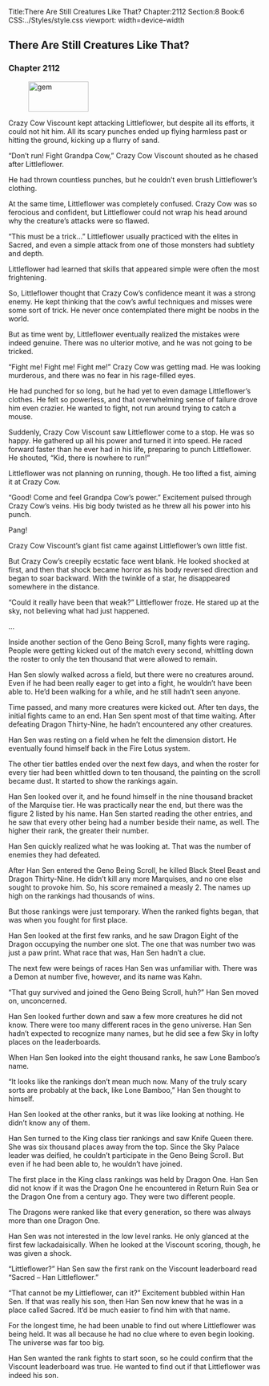 Title:There Are Still Creatures Like That? 
Chapter:2112 
Section:8 
Book:6 
CSS:../Styles/style.css 
viewport: width=device-width
  
## There Are Still Creatures Like That?
### Chapter 2112
  
<figure>
	<img src="../Images/gem.gif" alt="gem" id="gem" width="120" height="60" />
</figure>
  

  
Crazy Cow Viscount kept attacking Littleflower, but despite all its efforts, it could not hit him. All its scary punches ended up flying harmless past or hitting the ground, kicking up a flurry of sand.

“Don’t run! Fight Grandpa Cow,” Crazy Cow Viscount shouted as he chased after Littleflower.

He had thrown countless punches, but he couldn’t even brush Littleflower’s clothing.

At the same time, Littleflower was completely confused. Crazy Cow was so ferocious and confident, but Littleflower could not wrap his head around why the creature’s attacks were so flawed.

“This must be a trick…” Littleflower usually practiced with the elites in Sacred, and even a simple attack from one of those monsters had subtlety and depth.

Littleflower had learned that skills that appeared simple were often the most frightening.

So, Littleflower thought that Crazy Cow’s confidence meant it was a strong enemy. He kept thinking that the cow’s awful techniques and misses were some sort of trick. He never once contemplated there might be noobs in the world.

But as time went by, Littleflower eventually realized the mistakes were indeed genuine. There was no ulterior motive, and he was not going to be tricked.

“Fight me! Fight me! Fight me!” Crazy Cow was getting mad. He was looking murderous, and there was no fear in his rage-filled eyes.

He had punched for so long, but he had yet to even damage Littleflower’s clothes. He felt so powerless, and that overwhelming sense of failure drove him even crazier. He wanted to fight, not run around trying to catch a mouse.

Suddenly, Crazy Cow Viscount saw Littleflower come to a stop. He was so happy. He gathered up all his power and turned it into speed. He raced forward faster than he ever had in his life, preparing to punch Littleflower. He shouted, “Kid, there is nowhere to run!”

Littleflower was not planning on running, though. He too lifted a fist, aiming it at Crazy Cow.

“Good! Come and feel Grandpa Cow’s power.” Excitement pulsed through Crazy Cow’s veins. His big body twisted as he threw all his power into his punch.

Pang!

Crazy Cow Viscount’s giant fist came against Littleflower’s own little fist.

But Crazy Cow’s creepily ecstatic face went blank. He looked shocked at first, and then that shock became horror as his body reversed direction and began to soar backward. With the twinkle of a star, he disappeared somewhere in the distance.

“Could it really have been that weak?” Littleflower froze. He stared up at the sky, not believing what had just happened.

…

Inside another section of the Geno Being Scroll, many fights were raging. People were getting kicked out of the match every second, whittling down the roster to only the ten thousand that were allowed to remain.

Han Sen slowly walked across a field, but there were no creatures around. Even if he had been really eager to get into a fight, he wouldn’t have been able to. He’d been walking for a while, and he still hadn’t seen anyone.

Time passed, and many more creatures were kicked out. After ten days, the initial fights came to an end. Han Sen spent most of that time waiting. After defeating Dragon Thirty-Nine, he hadn’t encountered any other creatures.

Han Sen was resting on a field when he felt the dimension distort. He eventually found himself back in the Fire Lotus system.

The other tier battles ended over the next few days, and when the roster for every tier had been whittled down to ten thousand, the painting on the scroll became dust. It started to show the rankings again.

Han Sen looked over it, and he found himself in the nine thousand bracket of the Marquise tier. He was practically near the end, but there was the figure 2 listed by his name. Han Sen started reading the other entries, and he saw that every other being had a number beside their name, as well. The higher their rank, the greater their number.

Han Sen quickly realized what he was looking at. That was the number of enemies they had defeated.

After Han Sen entered the Geno Being Scroll, he killed Black Steel Beast and Dragon Thirty-Nine. He didn’t kill any more Marquises, and no one else sought to provoke him. So, his score remained a measly 2. The names up high on the rankings had thousands of wins.

But those rankings were just temporary. When the ranked fights began, that was when you fought for first place.

Han Sen looked at the first few ranks, and he saw Dragon Eight of the Dragon occupying the number one slot. The one that was number two was just a paw print. What race that was, Han Sen hadn’t a clue.

The next few were beings of races Han Sen was unfamiliar with. There was a Demon at number five, however, and its name was Kahn.

“That guy survived and joined the Geno Being Scroll, huh?” Han Sen moved on, unconcerned.

Han Sen looked further down and saw a few more creatures he did not know. There were too many different races in the geno universe. Han Sen hadn’t expected to recognize many names, but he did see a few Sky in lofty places on the leaderboards.

When Han Sen looked into the eight thousand ranks, he saw Lone Bamboo’s name.

“It looks like the rankings don’t mean much now. Many of the truly scary sorts are probably at the back, like Lone Bamboo,” Han Sen thought to himself.

Han Sen looked at the other ranks, but it was like looking at nothing. He didn’t know any of them.

Han Sen turned to the King class tier rankings and saw Knife Queen there. She was six thousand places away from the top. Since the Sky Palace leader was deified, he couldn’t participate in the Geno Being Scroll. But even if he had been able to, he wouldn’t have joined.

The first place in the King class rankings was held by Dragon One. Han Sen did not know if it was the Dragon One he encountered in Return Ruin Sea or the Dragon One from a century ago. They were two different people.

The Dragons were ranked like that every generation, so there was always more than one Dragon One.

Han Sen was not interested in the low level ranks. He only glanced at the first few lackadaisically. When he looked at the Viscount scoring, though, he was given a shock.

“Littleflower?” Han Sen saw the first rank on the Viscount leaderboard read “Sacred – Han Littleflower.”

“That cannot be my Littleflower, can it?” Excitement bubbled within Han Sen. If that was really his son, then Han Sen now knew that he was in a place called Sacred. It’d be much easier to find him with that name.

For the longest time, he had been unable to find out where Littleflower was being held. It was all because he had no clue where to even begin looking. The universe was far too big.

Han Sen wanted the rank fights to start soon, so he could confirm that the Viscount leaderboard was true. He wanted to find out if that Littleflower was indeed his son.